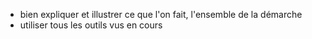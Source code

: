 - bien expliquer et illustrer ce que l'on fait, l'ensemble de la démarche 
- utiliser tous les outils vus en cours
  
